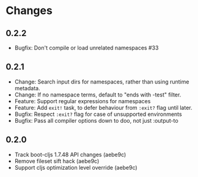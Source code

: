 # Changes

## 0.2.2

- Bugfix: Don't compile or load unrelated namespaces #33

## 0.2.1

- Change: Search input dirs for namespaces, rather than using runtime metadata.
- Change: If no namespace terms, default to "ends with -test" filter.
- Feature: Support regular expressions for namespaces
- Feature: Add `exit!` task, to defer behaviour from `:exit?` flag until later.
- Bugfix: Respect `:exit?` flag for case of unsupported environments
- Bugfix: Pass all compiler options down to doo, not just :output-to

## 0.2.0

- Track boot-cljs 1.7.48 API changes (aebe9c)
- Remove fileset sift hack (aebe9c)
- Support cljs optimization level override (aebe9c)
